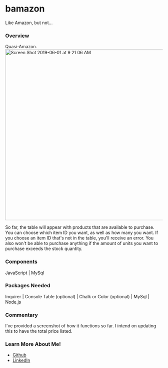# bamazon

Like Amazon, but not...

<h3>Overview</h3>
Quasi-Amazon. 
<img width="545" alt="Screen Shot 2019-06-01 at 9 21 06 AM" src="https://user-images.githubusercontent.com/46205109/58751163-e0c80b00-844f-11e9-8048-32524fed8623.png">

So far, the table will appear with products that are available to purchase. You can choose which item ID you want, as well as how many you want. If you choose an item ID that's not in the table, you'll receive an error. You also won't be able to purchase anything if the amount of units you want to purchase exceeds the stock quantity. 

<h3>Components</h3>
JavaScript | MySql

<h3>Packages Needed</h3>
Inquirer | Console Table (optional) | Chalk or Color (optional) | MySql | Node.js

<h3>Commentary</h3>
I've provided a screenshot of how it functions so far. I intend on updating this to have the total price listed. 

<h3>Learn More About Me!</h3>
<ul><li><a href="https://github.com/racheldmiller/">Github</a></li>
  <li><a href="https://linkedin.com/in/rachel-d-miller">LinkedIn</a></li></ul>
